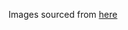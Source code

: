 Images sourced from [here](https://github.com/deepsidh9/Live-Valorant-Overlay/tree/main/app/templates/agent_templates)